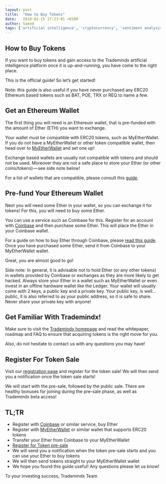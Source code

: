 ```yaml
---
layout: post
title:  "How to Buy Tokens"
date:   2018-02-15 17:23:01 +0100
author: Saeed
tags: ['artificial intelligence', 'cryptocurrency', 'sentiment analysis', 'machine learning', 'token']
---
```


## How to Buy Tokens

If you want to buy tokens and gain access to the Trademindx artificial intelligence platform once it is up-and-running, you have come to the right place.

This is the official guide! So let’s get started!

Note: this guide is also useful if you have never purchased any ERC20 Ethereum based tokens such as BAT, POE, TRX or REQ to name a few.

## Get an Ethereum Wallet

The first thing you will need is an Ethereum wallet, that is pre-funded with the amount of Ether (ETH) you want to exchange.

Your wallet must be compatible with ERC20 tokens, such as MyEtherWallet. If you do not have a MyEtherWallet or other token compatible wallet, then head over to [MyEtherWallet][mew] and set one up!

Exchange based wallets are usually not compatible with tokens and should not be used. Moreover they are not a safe place to store your Ether (or other coins/tokens) — see side note below!

For a list of wallets that are compatible, please consult this [guide][wallets].

## Pre-fund Your Ethereum Wallet

Next you will need some Ether in your wallet, so you can exchange it for tokens! For this, you will need to buy some Ether.

You can use a service such as Coinbase for this. Register for an account with [Coinbase][coinbase] and then purchase some Ether. This will place the Ether in your Coinbase wallet.

For a guide on how to buy Ether through Coinbase, please [read this guide][eth]. Once you have purchased some Ether, send it from Coinbase to your MyEtherWallet wallet.

Great, you are almost good to go!

Side note: In general, it is advisable not to hold Ether (or any other tokens) in wallets provided by Coinbase or exchanges as they are more likely to get hacked. Always store your Ether in a wallet such as MyEtherWallet or even invest in an offline hardware wallet like the Ledger. Your wallet will usually come with 2 keys, a public key and a private key. Your public key, is well… public, it is also referred to as your public address, so it is safe to share. Never share your private key with anyone!

## Get Familiar With Trademindx!

Make sure to visit the [Trademindx homepage][home] and read the whitepaper, roadmap and FAQ to ensure that acquiring tokens is the right move for you.

Also, do not hesitate to contact us with any questions you may have!

## Register For Token Sale

Visit our [registration page][register] and register for the token sale! We will then send you a notification once the token sale starts!

We will start with the pre-sale, followed by the public sale. There are healthy bonuses for joining during the pre-sale phase, as well as Trademindx beta access!

## TL;TR

- Register with [Coinbase][coinbase] or similar service, buy Ether
- Register with [MyEtherWallet][mew] or similar wallet that supports ERC20 tokens
- Transfer your Ether from Coinbase to your MyEtherWallet
- [Register for Token pre-sale][register]
- We will send you a notification when the token pre-sale starts and you can use your Ether to buy tokens
- We will then send tokens straight to your MyEtherWallet wallet
- We hope you found this guide useful! Any questions please let us know!

To your investing success,
Trademindx Team

[mew]: https://www.myetherwallet.com/
[coinbase]: https://www.coinbase.com/
[wallets]: https://tokenmarket.net/what-is/how-to-participate-ethereum-token-crowdsale/
[eth]: https://www.coinbase.com/buy-ethereum
[home]: https://trademindx.com/register.html
[register]: https://trademindx.com/register.html